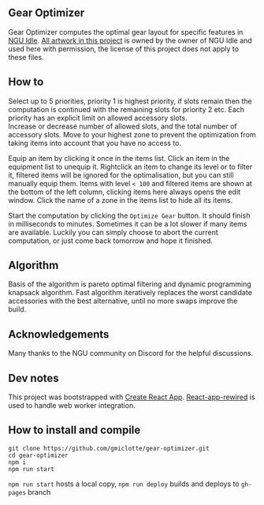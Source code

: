 ## Gear Optimizer

Gear Optimizer computes the optimal gear layout for specific features in [NGU Idle](https://www.kongregate.com/games/somethingggg/ngu-idle). [All artwork in this project](src/assets/img) is owned by the owner of NGU Idle and used here with permission, the license of this project does not apply to these files.  

## How to

Select up to 5 priorities, priority 1 is highest priority, if slots remain then the computation is continued with the remaining slots for priority 2 etc. Each priority has an explicit limit on allowed accessory slots.  
Increase or decrease number of allowed slots, and the total number of accessory slots. Move to your highest zone to prevent the optimization from taking items into account that you have no access to.

Equip an item by clicking it once in the items list. Click an item in the equipment list to unequip it. 
Rightclick an item to change its level or to filter it, filtered items will be ignored for the optimalisation, but you can still manually equip them. Items with level `< 100` and filtered items are shown at the bottom of the left column, clicking items here always opens the edit window. Click the name of a zone in the items list to hide all its items.

Start the computation by clicking the `Optimize Gear` button. It should finish in milliseconds to minutes. Sometimes it can be a lot slower if many items are available. Luckily you can simply choose to abort the current computation, or just come back tomorrow and hope it finished.

## Algorithm

Basis of the algorithm is pareto optimal filtering and dynamic programming knapsack algorithm.
Fast algorithm iteratively replaces the worst candidate accessories with the best alternative, until no more swaps improve the build.

## Acknowledgements

Many thanks to the NGU community on Discord for the helpful discussions.

## Dev notes

This project was bootstrapped with [Create React App](https://github.com/facebook/create-react-app). [React-app-rewired](https://github.com/timarney/react-app-rewired) is used to handle web worker integration.

## How to install and compile

```
git clone https://github.com/gmiclotte/gear-optimizer.git  
cd gear-optimizer  
npm i  
npm run start  
```
`npm run start` hosts a local copy, `npm run deploy` builds and deploys to `gh-pages` branch
